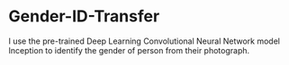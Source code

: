# Gender-ID-Transfer
I use the pre-trained Deep Learning Convolutional Neural Network model Inception to identify the gender of person from their photograph.
